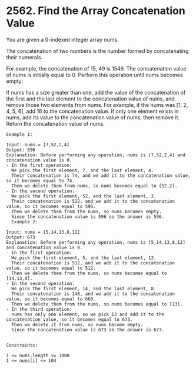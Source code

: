 # 2562. Find the Array Concatenation Value

You are given a 0-indexed integer array nums.

The concatenation of two numbers is the number formed by concatenating their numerals.

For example, the concatenation of 15, 49 is 1549.
The concatenation value of nums is initially equal to 0. Perform this operation until nums becomes empty:

If nums has a size greater than one, add the value of the concatenation of the first and the last element to the concatenation value of nums, and remove those two elements from nums. For example, if the nums was [1, 2, 4, 5, 6], add 16 to the concatenation value.
If only one element exists in nums, add its value to the concatenation value of nums, then remove it.
Return the concatenation value of nums.


```
Example 1:

Input: nums = [7,52,2,4]
Output: 596
Explanation: Before performing any operation, nums is [7,52,2,4] and concatenation value is 0.
- In the first operation:
  We pick the first element, 7, and the last element, 4.
  Their concatenation is 74, and we add it to the concatenation value, so it becomes equal to 74.
  Then we delete them from nums, so nums becomes equal to [52,2].
- In the second operation:
  We pick the first element, 52, and the last element, 2.
  Their concatenation is 522, and we add it to the concatenation value, so it becomes equal to 596.
  Then we delete them from the nums, so nums becomes empty.
  Since the concatenation value is 596 so the answer is 596.
  Example 2:

Input: nums = [5,14,13,8,12]
Output: 673
Explanation: Before performing any operation, nums is [5,14,13,8,12] and concatenation value is 0.
- In the first operation:
  We pick the first element, 5, and the last element, 12.
  Their concatenation is 512, and we add it to the concatenation value, so it becomes equal to 512.
  Then we delete them from the nums, so nums becomes equal to [14,13,8].
- In the second operation:
  We pick the first element, 14, and the last element, 8.
  Their concatenation is 148, and we add it to the concatenation value, so it becomes equal to 660.
  Then we delete them from the nums, so nums becomes equal to [13].
- In the third operation:
  nums has only one element, so we pick 13 and add it to the concatenation value, so it becomes equal to 673.
  Then we delete it from nums, so nums become empty.
  Since the concatenation value is 673 so the answer is 673.


Constraints:

1 <= nums.length <= 1000
1 <= nums[i] <= 104
```